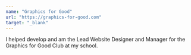 ```yaml
---
name: "Graphics for Good"
url: "https://graphics-for-good.com"
target: "_blank"
---
```


I helped develop and am the Lead Website Designer and Manager for the Graphics for Good Club at my school.